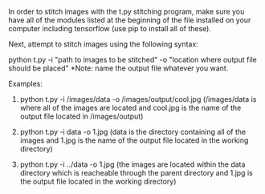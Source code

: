 In order to stitch images with the t.py stitching program, make sure you have all of the modules listed at the beginning of the
file installed on your computer including tensorflow (use pip to install all of these).

Next, attempt to stitch images using the following syntax:

python t.py -i "path to images to be stitched" -o "location where output file should be placed"
*Note: name the output file whatever you want.


Examples:

1. python t.py -i /images/data -o /images/output/cool.jpg
(/images/data is where all of the images are located and cool.jpg is the name of the output file located in /images/output)

2. python t.py -i data -o 1.jpg 
(data is the directory containing all of the images and 1.jpg is the name of the output file located in the working directory)

3. python t.py -i ../data -o 1.jpg
(the images are located within the data directory which is reacheable through the parent directory and 1.jpg is the output file located in the working directory)

